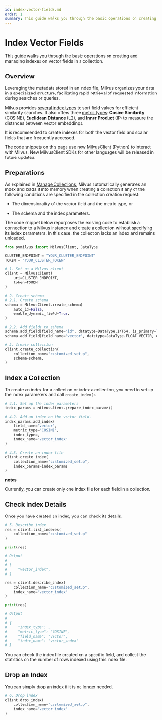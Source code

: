```yaml
---
id: index-vector-fields.md
order: 1
summary: This guide walks you through the basic operations on creating and managing indexes on vector fields in a collection.
---
```


# Index Vector Fields

This guide walks you through the basic operations on creating and managing indexes on vector fields in a collection. 

## Overview

Leveraging the metadata stored in an index file, Milvus organizes your data in a specialized structure, facilitating rapid retrieval of requested information during searches or queries.

Milvus provides [several index types](https://milvus.io/docs/index.md) to sort field values for efficient similarity searches. It also offers three [metric types](https://milvus.io/docs/metric.md#Similarity-Metrics): __Cosine Similarity__ (COSINE), __Euclidean Distance__ (L2), and __Inner Product__ (IP) to measure the distances between vector embeddings.

It is recommended to create indexes for both the vector field and scalar fields that are frequently accessed.

<div class="alert note">

The code snippets on this page use new <a href="https://milvus.io/api-reference/pymilvus/v2.4.x/About.md">MilvusClient</a> (Python) to interact with Milvus. New MilvusClient SDKs for other languages will be released in future updates.

</div>

## Preparations

As explained in [Manage Collections](manage-collections.md), Milvus automatically generates an index and loads it into memory when creating a collection if any of the following conditions are specified in the collection creation request:

- The dimensionality of the vector field and the metric type, or

- The schema and the index parameters.

The code snippet below repurposes the existing code to establish a connection to a Milvus instance and create a collection without specifying its index parameters. In this case, the collection lacks an index and remains unloaded.



```python
from pymilvus import MilvusClient, DataType

CLUSTER_ENDPOINT = "YOUR_CLUSTER_ENDPOINT"
TOKEN = "YOUR_CLUSTER_TOKEN"

# 1. Set up a Milvus client
client = MilvusClient(
    uri=CLUSTER_ENDPOINT,
    token=TOKEN 
)

# 2. Create schema
# 2.1. Create schema
schema = MilvusClient.create_schema(
    auto_id=False,
    enable_dynamic_field=True,
)

# 2.2. Add fields to schema
schema.add_field(field_name="id", datatype=DataType.INT64, is_primary=True)
schema.add_field(field_name="vector", datatype=DataType.FLOAT_VECTOR, dim=5)

# 3. Create collection
client.create_collection(
    collection_name="customized_setup", 
    schema=schema, 
)
```

## Index a Collection

To create an index for a collection or index a collection, you need to set up the index parameters and call `create_index()`.



```python
# 4.1. Set up the index parameters
index_params = MilvusClient.prepare_index_params()

# 4.2. Add an index on the vector field.
index_params.add_index(
    field_name="vector",
    metric_type="COSINE",
    index_type=,
    index_name="vector_index"
)

# 4.3. Create an index file
client.create_index(
    collection_name="customized_setup",
    index_params=index_params
)
```

<div class="admonition note">

<p><b>notes</b></p>

<p>Currently, you can create only one index file for each field in a collection.</p>

</div>

## Check Index Details

Once you have created an index, you can check its details.



```python
# 5. Describe index
res = client.list_indexes(
    collection_name="customized_setup"
)

print(res)

# Output
#
# [
#     "vector_index",
# ]

res = client.describe_index(
    collection_name="customized_setup",
    index_name="vector_index"
)

print(res)

# Output
#
# {
#     "index_type": ,
#     "metric_type": "COSINE",
#     "field_name": "vector",
#     "index_name": "vector_index"
# }
```

You can check the index file created on a specific field, and collect the statistics on the number of rows indexed using this index file.

## Drop an Index

You can simply drop an index if it is no longer needed.



```python
# 6. Drop index
client.drop_index(
    collection_name="customized_setup",
    index_name="vector_index"
)
```